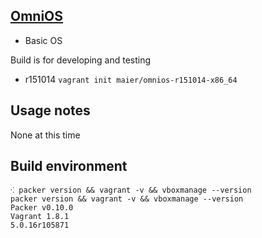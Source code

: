 ## [OmniOS](http://omnios.omniti.com)

* Basic OS

Build is for developing and testing

* r151014 `vagrant init maier/omnios-r151014-x86_64`

## Usage notes

None at this time

## Build environment

```shell
⁖ packer version && vagrant -v && vboxmanage --version
packer version && vagrant -v && vboxmanage --version
Packer v0.10.0
Vagrant 1.8.1
5.0.16r105871
```
